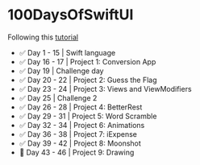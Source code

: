 # 100DaysOfSwiftUI

Following this [tutorial](https://www.hackingwithswift.com/100/swiftui)

- ✅ Day 1 - 15 | Swift language
- ✅ Day 16 - 17 | Project 1: Conversion App
- ✅ Day 19 | Challenge day
- ✅ Day 20 - 22 | Project 2: Guess the Flag
- ✅ Day 23 - 24 | Project 3: Views and ViewModifiers
- ✅ Day 25 | Challenge 2
- ✅ Day 26 - 28 | Project 4: BetterRest
- ✅ Day 29 - 31 | Project 5: Word Scramble
- ✅ Day 32 - 34 | Project 6: Animations
- ✅ Day 36 - 38 | Project 7: iExpense
- ✅ Day 39 - 42 | Project 8: Moonshot
- 🚧 Day 43 - 46 | Project 9: Drawing
